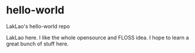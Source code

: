 # hello-world
LakLao's hello-world repo

LakLao here.  I like the whole opensource and FLOSS idea.  I hope to learn a great bunch of stuff here.
